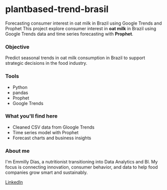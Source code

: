 # plantbased-trend-brasil
Forecasting consumer interest in oat milk in Brazil using Google Trends and Prophet 
This project explore consumer interest in **oat milk** in Brazil using Google Trends data and time series forecasting with **Prophet**.
### Objective 
Predict seasonal trends in oat milk consumption in Brazil to support strategic decisions in the food industry.
### Tools
- Python
- pandas
- Prophet
- Google Trends
### What you'll find here 
- Cleaned CSV data from Gloogle Trends
- Time series model with Prophet
- Forecast charts and business insights
### About me 
I'm Emmilly Dias, a nutritionist transitioning into Data Analytics and BI.
My focus is connecting innovation, consumer behavior, and data to help food companies grow smart and sustainably.

[LinkedIn](https://www.linkedin.com/in/emmilly-dias-silva/)
